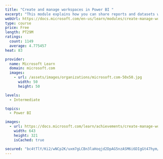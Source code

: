 ```yaml
---
title: "Create and manage workspaces in Power BI "
excerpt: "This module explains how you can share reports and datasets with your users and how to create a deployment strategy that makes sense for you and your organization. Furthermore, you will learn about data lineage in Microsoft Power BI."
webUrl: https://docs.microsoft.com/en-us/learn/modules/create-manage-workspaces-power-bi/
type: course
price: Free
length: PT29M
ratings:
  count: 1149
  average: 4.775457
heat: 83

provider:
  name: Microsoft Learn
  domain: microsoft.com
  images:
    - url: /assets/images/organizations/microsoft.com-50x50.jpg
      width: 50
      height: 50

levels:
  - Intermediate

topics:
  - Power BI

images:
  - url: https://docs.microsoft.com/learn/achievements/create-manage-workspaces-power-bi-social.png
    width: 643
    height: 321
    isCached: true

secured: "bc4tTlY/Ki2/wNCp2K/uxm7gLCBn3laHoqjd2DpAG5nzASM6i6DIgGt47hym/Xk7RVGDrgPzaJrQZBYsI9LT4MNAyrihYPC2wNsBJUqrhxNmvKCTM65rIAtGQ9UIdBKhOO9cqFviplJ2RVGAkkLgso5MhoojjagMLAq3T3HAYUyT0GynOEChPnbFFg2k/xMD76fiGsWTQ2bNsfhPzHbUxNRKiLiv/DtGeNQt+xnyk1MAOhphI40QsW/vHT1ygFZgZP4bRjHjaP+9H4Sh+SRYr2W+3EEBqwJLGjSx7hxtIDZ1rmYhq/JV6pvVpE6ljhVzhZ4v0cgfsAe7KaZ+i3pyCFM4QeylbqBci/aVnCaPvqAb1mNjBNxdZhbhoQc5qoKEr++Wgz1mzUTRX5EMrFN+CNibtgPTM8G7t3pJ+xwVJDA=;WITLZ+c2KvkgCwHMIPTM1A=="
---
```


